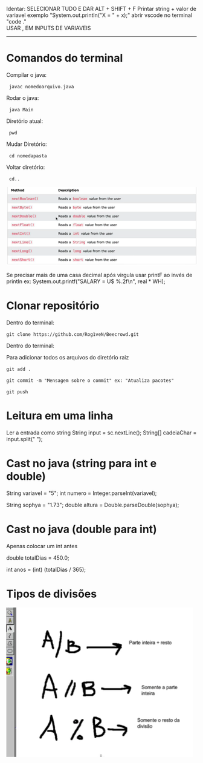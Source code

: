 Identar: SELECIONAR TUDO E DAR ALT + SHIFT + F
Printar string + valor de variavel exemplo "System.out.println("X = " + x);"
abrir vscode no terminal "code ."  
USAR , EM INPUTS DE VARIAVEIS

--- 
# Comandos do terminal


Compilar o java: 

```
 javac nomedoarquivo.java
```

Rodar o java: 

```
 java Main
```


Diretório atual: 

```
 pwd
```

Mudar Diretório: 

```
 cd nomedapasta
```

Voltar diretório:

```
 cd..
```

![alt text](image.png)


Se precisar mais de uma casa decimal após virgula usar printF ao invés de printIn ex: System.out.printf("SALARY = U$ %.2f\n", real * WH);

# Clonar repositório

Dentro do terminal:

```
git clone https://github.com/Rog1veN/Beecrowd.git
```

Dentro do terminal:

Para adicionar todos os arquivos do diretório raiz

```
git add .
```

```
git commit -m "Mensagem sobre o commit" ex: "Atualiza pacotes"
```

```
git push
```
# Leitura em uma linha
Ler a entrada como string
String input = sc.nextLine();
String[] cadeiaChar = input.split(" ");

# Cast no java (string para int e double)

String variavel = "5";
int numero = Integer.parseInt(variavel);

String sophya = "1.73";
double altura = Double.parseDouble(sophya);

# Cast no java (double para int)

Apenas colocar um int antes 

double totalDias = 450.0;

int anos = (int) (totalDias / 365);

# Tipos de divisões

![alt text](image-1.png)





